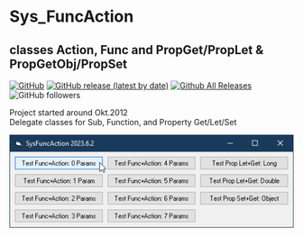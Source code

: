 # Sys_FuncAction  
## classes Action, Func and PropGet/PropLet & PropGetObj/PropSet  

[![GitHub](https://img.shields.io/github/license/OlimilO1402/Sys_FuncAction?style=plastic)](https://github.com/OlimilO1402/Sys_FuncAction/blob/master/LICENSE) 
[![GitHub release (latest by date)](https://img.shields.io/github/v/release/OlimilO1402/Sys_FuncAction?style=plastic)](https://github.com/OlimilO1402/Sys_FuncAction/releases/latest)
[![Github All Releases](https://img.shields.io/github/downloads/OlimilO1402/Sys_FuncAction/total.svg)](https://github.com/OlimilO1402/Sys_FuncAction/releases/download/v2023.6.2/SysFuncAction_v2023.6.2.zip)
![GitHub followers](https://img.shields.io/github/followers/OlimilO1402?style=social)

Project started around Okt.2012  
Delegate classes for Sub, Function, and Property Get/Let/Set  

![SysFuncAction Image](Resources/SysFuncAction.png "SysFuncAction Image")
